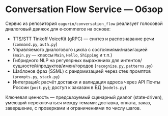 # Conversation Flow Service — Обзор

Сервис из репозитория `eagurin/conversation_flow` реализует голосовой диалоговый движок для e‑commerce на основе:
- TTS/STT Tinkoff VoiceKit (gRPC) — синтез и распознавание речи (`command.py`, `auth.py`)
- Управляемого диалогового цикла с состояниями/навигацией (`main.py` — классы `Main`, `Hello`, `Shipping` и т.п.)
- Гибридного NLP на регулярных выражениях для интентов/сущностей/продуктов/имен/городов (`recognize.py`, `patterns.py`)
- Шаблонов фраз (SSML) с рандомизацией через стек промптов (`prompts.py`, `stack.py`)
- Интеграций: расчёт доставки и валидация адреса через API Почты России (`post.py`); доступ к заказам в БД (`models.py`)

Ключевая ценность — предсказуемый сценарный диалог (state‑driven), умеющий переключаться между темами: доставка, оплата, заказ, завершение, с проверками и ограничениями по числу шагов.
